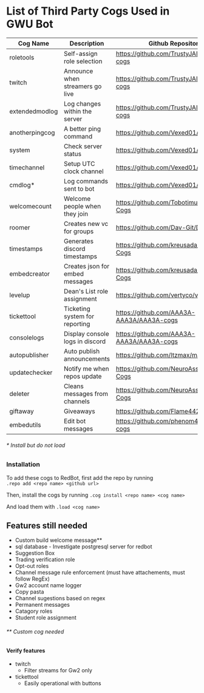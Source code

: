 # List of Third Party Cogs Used in GWU Bot

| Cog Name          | Description                     | Github Repository                           |
|-------------------|---------------------------------|---------------------------------------------|
| roletools         | Self-assign role selection      | https://github.com/TrustyJAID/Trusty-cogs   |
| twitch            | Announce when streamers go live | https://github.com/TrustyJAID/Trusty-cogs   |
| extendedmodlog    | Log changes within the server   | https://github.com/TrustyJAID/Trusty-cogs   |
| anotherpingcog    | A better ping command           | https://github.com/Vexed01/Vex-Cogs         |
| system            | Check server status             | https://github.com/Vexed01/Vex-Cogs         |
| timechannel       | Setup UTC clock channel         | https://github.com/Vexed01/Vex-Cogs         |
| cmdlog*            | Log commands sent to bot        | https://github.com/Vexed01/Vex-Cogs         |
| welcomecount      | Welcome people when they join   | https://github.com/Tobotimus/Tobo-Cogs      |
| roomer            | Creates new vc for groups       | https://github.com/Dav-Git/Dav-Cogs         |
| timestamps        | Generates discord timestamps    | https://github.com/kreusada/Kreusada-Cogs   |
| embedcreator      | Creates json for embed messages | https://github.com/kreusada/Kreusada-Cogs   |
| levelup           | Dean's List role assignment     | https://github.com/vertyco/vrt-cogs         |
| tickettool        | Ticketing system for reporting  | https://github.com/AAA3A-AAA3A/AAA3A-cogs   |
| consolelogs       | Display console logs in discord | https://github.com/AAA3A-AAA3A/AAA3A-cogs   |
| autopublisher     | Auto publish announcements      | https://github.com/ltzmax/maxcogs           |
| updatechecker     | Notify me when repos update     | https://github.com/NeuroAssassin/Toxic-Cogs |
| deleter           | Cleans messages from channels   | https://github.com/NeuroAssassin/Toxic-Cogs |
| giftaway          | Giveaways                       | https://github.com/Flame442/FlameCogs       |
| embedutils        | Edit bot messages               | https://github.com/phenom4n4n/phen-cogs     |

###### * Install but do not load

### Installation

To add these cogs to RedBot, first add the repo by running\
`.repo add <repo name> <github url>`

Then, install the cogs by running `.cog install <repo name> <cog name>`

And load them with `.load <cog name>`

## Features still needed
- Custom build welcome message**
- sql database - Investigate postgresql server for redbot
- Suggestion Box
- Trading verification role
- Opt-out roles
- Channel message rule enforcement (must have attachements, must follow RegEx)
- Gw2 account name logger
- Copy pasta
- Channel sugestions based on regex
- Permanent messages
- Catagory roles
- Student role assignment

###### ** Custom cog needed

#### Verify features
- twitch
  - Filter streams for Gw2 only
- tickettool
  - Easily operational with buttons
